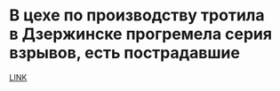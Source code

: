 # В цехе по производству тротила в Дзержинске прогремела серия взрывов, есть пострадавшие 



[LINK](https://varlamov.ru/3460276.html)
